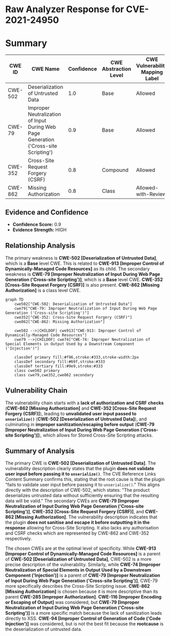 # Raw Analyzer Response for CVE-2021-24950

# Summary
| CWE ID | CWE Name | Confidence | CWE Abstraction Level | CWE Vulnerability Mapping Label | CWE-Vulnerability Mapping Notes |
|---|---|---|---|---|---|
| CWE-502 | Deserialization of Untrusted Data | 1.0 | Base | Allowed | Primary CWE |
| CWE-79 | Improper Neutralization of Input During Web Page Generation ('Cross-site Scripting') | 0.9 | Base | Allowed | Secondary CWE |
| CWE-352 | Cross-Site Request Forgery (CSRF) | 0.8 | Compound | Allowed | Secondary CWE |
| CWE-862 | Missing Authorization | 0.8 | Class | Allowed-with-Review | Secondary CWE |

## Evidence and Confidence

*   **Confidence Score:** 0.9
*   **Evidence Strength:** HIGH

## Relationship Analysis
The primary weakness is **CWE-502 [Deserialization of Untrusted Data]**, which is a **Base** level CWE. This is related to **CWE-913 [Improper Control of Dynamically-Managed Code Resources]** as its child.
The secondary weakness is **CWE-79 [Improper Neutralization of Input During Web Page Generation ('Cross-site Scripting')]**, which is a **Base** level CWE.
**CWE-352 [Cross-Site Request Forgery (CSRF)]** is also present.
**CWE-862 [Missing Authorization]** is a class level CWE.

```mermaid
graph TD
    cwe502["CWE-502: Deserialization of Untrusted Data"]
    cwe79["CWE-79: Improper Neutralization of Input During Web Page Generation ('Cross-site Scripting')"]
    cwe352["CWE-352: Cross-Site Request Forgery (CSRF)"]
    cwe862["CWE-862: Missing Authorization"]

    cwe502 -->|CHILDOF| cwe913["CWE-913: Improper Control of Dynamically-Managed Code Resources"]
    cwe79 -->|CHILDOF| cwe74["CWE-74: Improper Neutralization of Special Elements in Output Used by a Downstream Component ('Injection')"]
    
    classDef primary fill:#f96,stroke:#333,stroke-width:2px
    classDef secondary fill:#69f,stroke:#333
    classDef tertiary fill:#9e9,stroke:#333
    class cwe502 primary
    class cwe79,cwe352,cwe862 secondary
```

## Vulnerability Chain
The vulnerability chain starts with a **lack of authorization and CSRF checks** (**CWE-862 [Missing Authorization]** and **CWE-352 [Cross-Site Request Forgery (CSRF)]**), leading to **unvalidated user input passed to `unserialize()`** (**CWE-502 [Deserialization of Untrusted Data]**), and culminating in **improper sanitization/escaping before output** (**CWE-79 [Improper Neutralization of Input During Web Page Generation ('Cross-site Scripting')]**), which allows for Stored Cross-Site Scripting attacks.

## Summary of Analysis
The primary CWE is **CWE-502 [Deserialization of Untrusted Data]**. The vulnerability description clearly states that the plugin **does not validate user input before passing it to `unserialize()`**. The CVE Reference Links Content Summary confirms this, stating that the root cause is that the plugin "fails to validate user input before passing it to `unserialize()`." This aligns directly with the description of CWE-502, which states: "The product deserializes untrusted data without sufficiently ensuring that the resulting data will be valid."
The secondary CWEs are **CWE-79 [Improper Neutralization of Input During Web Page Generation ('Cross-site Scripting')]**, **CWE-352 [Cross-Site Request Forgery (CSRF)]**, and **CWE-862 [Missing Authorization]**. The vulnerability description indicates that the plugin **does not sanitise and escape it before outputting it in the response** allowing for Cross-Site Scripting. It also lacks any authorisation and CSRF checks which are represented by CWE-862 and CWE-352 respectively.

The chosen CWEs are at the optimal level of specificity. While **CWE-913 [Improper Control of Dynamically-Managed Code Resources]** is a parent of **CWE-502 [Deserialization of Untrusted Data]**, CWE-502 is a more precise description of the vulnerability. Similarly, while **CWE-74 [Improper Neutralization of Special Elements in Output Used by a Downstream Component ('Injection')]** is a parent of **CWE-79 [Improper Neutralization of Input During Web Page Generation ('Cross-site Scripting')]**, CWE-79 more specifically describes the Cross-Site Scripting issue. **CWE-862 [Missing Authorization]** is chosen because it is more descriptive than its parent **CWE-285 [Improper Authorization]**.
**CWE-116 [Improper Encoding or Escaping of Output]** was considered, but **CWE-79 [Improper Neutralization of Input During Web Page Generation ('Cross-site Scripting')]** is a more specific match because the lack of sanitization leads directly to XSS.
**CWE-94 [Improper Control of Generation of Code ('Code Injection')]** was considered, but is not the best fit because the **rootcause** is the deserialization of untrusted data.
